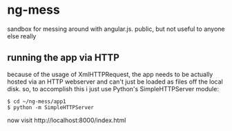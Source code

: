 ng-mess
=======

sandbox for messing around with angular.js. public, but not useful to anyone else really

## running the app via HTTP

because of the usage of XmlHTTPRequest, the app needs to be actually hosted via
an HTTP webserver and can't just be loaded as files off the local disk. so, to
accomplish this i just use Python's SimpleHTTPServer module:

    $ cd ~/ng-mess/app1
    $ python -m SimpleHTTPServer

now visit http://localhost:8000/index.html


